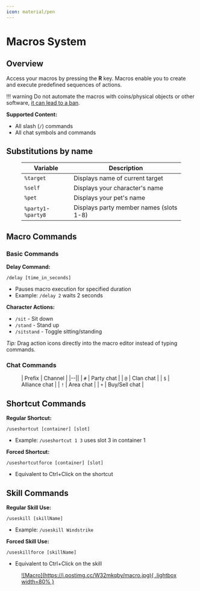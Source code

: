 ```yaml
---
icon: material/pen
---
```


# Macros System

## Overview

Access your macros by pressing the **R** key. Macros enable you to create and execute predefined sequences of actions.

!!! warning
    Do not automate the macros with coins/physical objects or other software, [it can lead to a ban](/faq/support/rules/#1-botting).

**Supported Content:**

- All slash (`/`) commands
- All chat symbols and commands

## Substitutions by name

<figure markdown>

| Variable       | Description                          |
|-|--|
| `%target`      | Displays name of current target      |
| `%self`        | Displays your character's name       |
| `%pet`         | Displays your pet's name             |
| `%party1`-`%party8` | Displays party member names (slots 1-8) |

</figure>

## Macro Commands

### Basic Commands

**Delay Command:**

`/delay [time_in_seconds]`

- Pauses macro execution for specified duration
- Example: `/delay 2` waits 2 seconds

**Character Actions:**

- `/sit` - Sit down
- `/stand` - Stand up  
- `/sitstand` - Toggle sitting/standing

*Tip:* Drag action icons directly into the macro editor instead of typing commands.

### Chat Commands

<figure markdown="span" markdown>

| Prefix | Channel       |
|--||
| `#`    | Party chat    |
| `@`    | Clan chat     |
| `$`    | Alliance chat |
| `!`    | Area chat     |
| `+`    | Buy/Sell chat |

</figure>

## Shortcut Commands

**Regular Shortcut:**

`/useshortcut [container] [slot]`

- Example: `/useshortcut 1 3` uses slot 3 in container 1



**Forced Shortcut:**

`/useshortcutforce [container] [slot]`

- Equivalent to Ctrl+Click on the shortcut



## Skill Commands

**Regular Skill Use:**

`/useskill [skillName]`

- Example: `/useskill Windstrike`



**Forced Skill Use:**

`/useskillforce [skillName]`

- Equivalent to Ctrl+Click on the skill



<figure markdown="span">
    <a href="https://postimg.cc/XZzyMJ5K">
    ![Macro](https://i.postimg.cc/W32mkqby/macro.jpg){ .lightbox width=80% }
    </a>
</figure>

